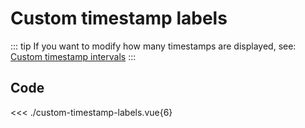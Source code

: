 <script setup>
import Example from './custom-timestamp-labels.vue'
</script>

# Custom timestamp labels

::: tip
If you want to modify how many timestamps are displayed, see: [Custom timestamp intervals](./custom-timestamp-intervals)
:::

<Example/>

## Code

<<< ./custom-timestamp-labels.vue{6}
